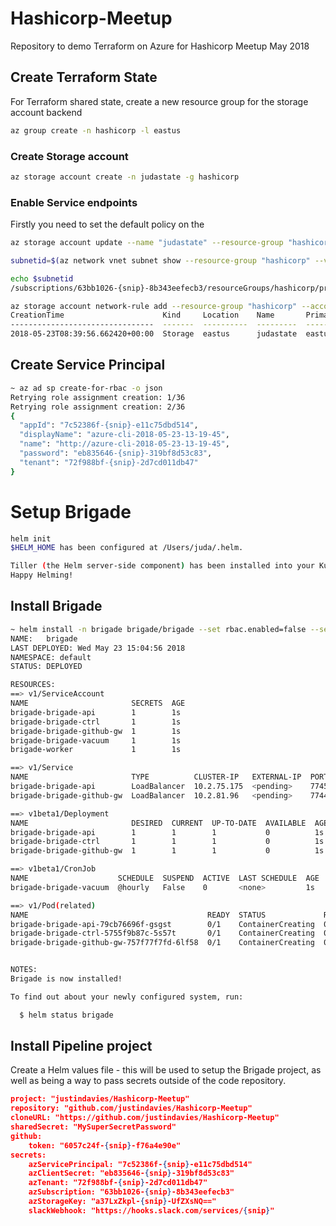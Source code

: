 # Hashicorp-Meetup
Repository to demo Terraform on Azure for Hashicorp Meetup May 2018

## Create Terraform State

For Terraform shared state, create a new resource group for the storage account backend

```bash
az group create -n hashicorp -l eastus
```

### Create Storage account

```bash
az storage account create -n judastate -g hashicorp
```

### Enable Service endpoints

Firstly you need to set the default policy on the 

```bash
az storage account update --name "judastate" --resource-group "hashicorp" --default-action Deny

```

```bash
subnetid=$(az network vnet subnet show --resource-group "hashicorp" --vnet-name "terraform" --name "default" --query id --output tsv)
```

```bash
echo $subnetid
/subscriptions/63bb1026-{snip}-8b343eefecb3/resourceGroups/hashicorp/providers/Microsoft.Network/virtualNetworks/terraform/subnets/default
```

```bash
az storage account network-rule add --resource-group "hashicorp" --account-name "judastate" --subnet $subnetid
CreationTime                      Kind     Location    Name       PrimaryLocation    ProvisioningState    ResourceGroup    SecondaryLocation    StatusOfPrimary    StatusOfSecondary
--------------------------------  -------  ----------  ---------  -----------------  -------------------  ---------------  -------------------  -----------------  -------------------
2018-05-23T08:39:56.662420+00:00  Storage  eastus      judastate  eastus             Succeeded            hashicorp        westus               available          available
```

## Create Service Principal

```bash
~ az ad sp create-for-rbac -o json
Retrying role assignment creation: 1/36
Retrying role assignment creation: 2/36
{
  "appId": "7c52386f-{snip}-e11c75dbd514",
  "displayName": "azure-cli-2018-05-23-13-19-45",
  "name": "http://azure-cli-2018-05-23-13-19-45",
  "password": "eb835646-{snip}-319bf8d53c83",
  "tenant": "72f988bf-{snip}-2d7cd011db47"
}
```


# Setup Brigade

```bash
helm init
$HELM_HOME has been configured at /Users/juda/.helm.

Tiller (the Helm server-side component) has been installed into your Kubernetes Cluster.
Happy Helming!
```

## Install Brigade

```bash
~ helm install -n brigade brigade/brigade --set rbac.enabled=false --set api.service.type=LoadBalancer
NAME:   brigade
LAST DEPLOYED: Wed May 23 15:04:56 2018
NAMESPACE: default
STATUS: DEPLOYED

RESOURCES:
==> v1/ServiceAccount
NAME                       SECRETS  AGE
brigade-brigade-api        1        1s
brigade-brigade-ctrl       1        1s
brigade-brigade-github-gw  1        1s
brigade-brigade-vacuum     1        1s
brigade-worker             1        1s

==> v1/Service
NAME                       TYPE          CLUSTER-IP   EXTERNAL-IP  PORT(S)         AGE
brigade-brigade-api        LoadBalancer  10.2.75.175  <pending>    7745:30828/TCP  1s
brigade-brigade-github-gw  LoadBalancer  10.2.81.96   <pending>    7744:31586/TCP  1s

==> v1beta1/Deployment
NAME                       DESIRED  CURRENT  UP-TO-DATE  AVAILABLE  AGE
brigade-brigade-api        1        1        1           0          1s
brigade-brigade-ctrl       1        1        1           0          1s
brigade-brigade-github-gw  1        1        1           0          1s

==> v1beta1/CronJob
NAME                    SCHEDULE  SUSPEND  ACTIVE  LAST SCHEDULE  AGE
brigade-brigade-vacuum  @hourly   False    0       <none>         1s

==> v1/Pod(related)
NAME                                        READY  STATUS             RESTARTS  AGE
brigade-brigade-api-79cb76696f-gsgst        0/1    ContainerCreating  0         1s
brigade-brigade-ctrl-5755f9b87c-5s57t       0/1    ContainerCreating  0         1s
brigade-brigade-github-gw-757f77f7fd-6lf58  0/1    ContainerCreating  0         1s


NOTES:
Brigade is now installed!

To find out about your newly configured system, run:

  $ helm status brigade
```

## Install Pipeline project

Create a Helm values file - this will be used to setup the Brigade project, as well as being a way to pass secrets outside of the code repository.

```json
project: "justindavies/Hashicorp-Meetup"
repository: "github.com/justindavies/Hashicorp-Meetup"
cloneURL: "https://github.com/justindavies/Hashicorp-Meetup"
sharedSecret: "MySuperSecretPassword"
github:
    token: "6057c24f-{snip}-f76a4e90e"
secrets:
    azServicePrincipal: "7c52386f-{snip}-e11c75dbd514"
    azClientSecret: "eb835646-{snip}-319bf8d53c83"
    azTenant: "72f988bf-{snip}-2d7cd011db47"
    azSubscription: "63bb1026-{snip}-8b343eefecb3"
    azStorageKey: "a37LxZkpl-{snip}-UfZXsNQ=="
    slackWebhook: "https://hooks.slack.com/services/{snip}"
```


